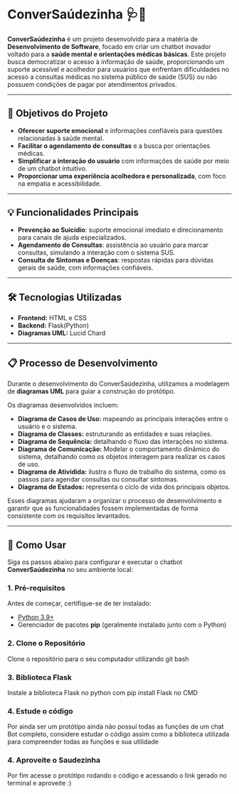 # ConverSaúdezinha 🩺💬  

**ConverSaúdezinha** é um projeto desenvolvido para a matéria de **Desenvolvimento de Software**, focado em criar um chatbot inovador voltado para a **saúde mental e orientações médicas básicas**. Este projeto busca democratizar o acesso à informação de saúde, proporcionando um suporte acessível e acolhedor para usuários que enfrentam dificuldades no acesso a consultas médicas no sistema público de saúde (SUS) ou não possuem condições de pagar por atendimentos privados.

---

## 🎯 Objetivos do Projeto
- **Oferecer suporte emocional** e informações confiáveis para questões relacionadas à saúde mental.  
- **Facilitar o agendamento de consultas** e a busca por orientações médicas.  
- **Simplificar a interação do usuário** com informações de saúde por meio de um chatbot intuitivo.  
- **Proporcionar uma experiência acolhedora e personalizada**, com foco na empatia e acessibilidade.

---

## 💡 Funcionalidades Principais
- **Prevenção ao Suicídio**: suporte emocional imediato e direcionamento para canais de ajuda especializados.  
- **Agendamento de Consultas**: assistência ao usuário para marcar consultas, simulando a interação com o sistema SUS.  
- **Consulta de Sintomas e Doenças**: respostas rápidas para dúvidas gerais de saúde, com informações confiáveis.  

---

## 🛠 Tecnologias Utilizadas
- **Frontend:** HTML e CSS  
- **Backend:** Flask(Python)
- **Diagramas UML:** Lucid Chard  
---

## 📋 Processo de Desenvolvimento
Durante o desenvolvimento do ConverSaúdezinha, utilizamos a modelagem de **diagramas UML** para guiar a construção do protótipo.  

Os diagramas desenvolvidos incluem:
- **Diagrama de Casos de Uso:** mapeando as principais interações entre o usuário e o sistema.  
- **Diagrama de Classes:** estruturando as entidades e suas relações.  
- **Diagrama de Sequência:** detalhando o fluxo das interações no sistema.
- **Diagrama de Comunicação:** Modelar o comportamento dinâmico do sistema, detalhando como os objetos interagem para realizar os casos de uso.
- **Diagrama de Atividida:** ilustra o fluxo de trabalho do sistema, como os passos para agendar consultas ou consultar sintomas.
-  **Diagrama de Estados:** representa o ciclo de vida dos principais objetos.



Esses diagramas ajudaram a organizar o processo de desenvolvimento e garantir que as funcionalidades fossem implementadas de forma consistente com os requisitos levantados.

---

## 🚀 Como Usar

Siga os passos abaixo para configurar e executar o chatbot **ConverSaúdezinha** no seu ambiente local:

### 1. **Pré-requisitos**
Antes de começar, certifique-se de ter instalado:
- [Python 3.9+](https://www.python.org/downloads/)
- Gerenciador de pacotes **pip** (geralmente instalado junto com o Python)

### 2. **Clone o Repositório**
Clone o repositório para o seu computador utilizando git bash

### 3. **Biblioteca Flask**
Instale a biblioteca Flask no python com pip install Flask no CMD

### 4. **Estude o código**
Por ainda ser um protótipo ainda não possuí todas as funções de um chat Bot completo, considere estudar o código assim como a biblioteca utilizada para compreender todas as funções e sua utilidade

### 4. **Aproveite o Saudezinha**
Por fim acesse o protótipo rodando o código e acessando o link gerado no terminal e aproveite :)
